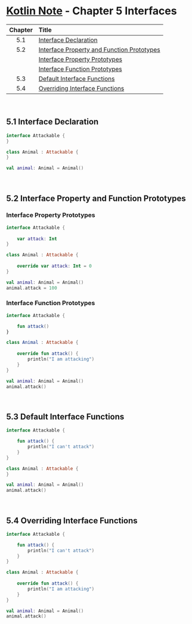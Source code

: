 # [Kotlin Note](../../README.md) - Chapter 5 Interfaces
| Chapter | Title |
| :-: | :- |
| 5.1 | [Interface Declaration](#51-interface-declaration) |
| 5.2 | [Interface Property and Function Prototypes](#52-interface-property-and-function-prototypes) |
|  | [Interface Property Prototypes](#interface-property-prototypes) |
|  | [Interface Function Prototypes](#interface-function-prototypes) |
| 5.3 | [Default Interface Functions](#53-default-interface-functions) |
| 5.4 | [Overriding Interface Functions](#54-overriding-interface-functions) |

<br />

## 5.1 Interface Declaration
```kotlin
interface Attackable {
}

class Animal : Attackable {
}
```
```kotlin
val animal: Animal = Animal()
```

<br />

## 5.2 Interface Property and Function Prototypes
### Interface Property Prototypes
```kotlin
interface Attackable {
    
    var attack: Int
}

class Animal : Attackable {
    
    override var attack: Int = 0
}
```
```kotlin
val animal: Animal = Animal()
animal.attack = 100
```

### Interface Function Prototypes
```kotlin
interface Attackable {

    fun attack()
}

class Animal : Attackable {
    
    override fun attack() {
        println("I am attacking")
    }
}
```
```kotlin
val animal: Animal = Animal()
animal.attack()
```

<br />

## 5.3 Default Interface Functions
```kotlin
interface Attackable {

    fun attack() {
        println("I can't attack")
    }
}

class Animal : Attackable {
}
```
```kotlin
val animal: Animal = Animal()
animal.attack()
```

<br />

## 5.4 Overriding Interface Functions
```kotlin
interface Attackable {

    fun attack() {
        println("I can't attack")
    }
}

class Animal : Attackable {
    
    override fun attack() {
        println("I am attacking")
    }
}
```
```kotlin
val animal: Animal = Animal()
animal.attack()
```

<br />
